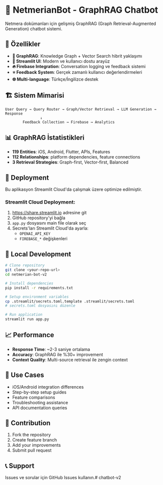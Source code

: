 # 🤖 NetmerianBot - GraphRAG Chatbot

Netmera dokümanları için gelişmiş GraphRAG (Graph Retrieval-Augmented Generation) chatbot sistemi.

## 🚀 Özellikler

- **🔗 GraphRAG**: Knowledge Graph + Vector Search hibrit yaklaşımı
- **📱 Streamlit UI**: Modern ve kullanıcı dostu arayüz
- **🔥 Firebase Integration**: Conversation logging ve feedback sistemi
- **⭐ Feedback System**: Gerçek zamanlı kullanıcı değerlendirmeleri
- **🌐 Multi-language**: Türkçe/İngilizce destek

## 🏗️ Sistem Mimarisi

```
User Query → Query Router → Graph/Vector Retrieval → LLM Generation → Response
                ↓
        Feedback Collection → Firebase → Analytics
```

## 📊 GraphRAG İstatistikleri

- **119 Entities**: iOS, Android, Flutter, APIs, Features
- **112 Relationships**: platform dependencies, feature connections
- **3 Retrieval Strategies**: Graph-first, Vector-first, Balanced

## 🚀 Deployment

Bu aplikasyon Streamlit Cloud'da çalışmak üzere optimize edilmiştir.

### Streamlit Cloud Deployment:

1. https://share.streamlit.io adresine git
2. GitHub repository'yi bağla
3. `app.py` dosyasını main file olarak seç
4. Secrets'ları Streamlit Cloud'da ayarla:
   - `OPENAI_API_KEY`
   - `FIREBASE_*` değişkenleri

## 🔧 Local Development

```bash
# Clone repository
git clone <your-repo-url>
cd netmerian-bot-v2

# Install dependencies
pip install -r requirements.txt

# Setup environment variables
cp .streamlit/secrets.toml.template .streamlit/secrets.toml
# secrets.toml dosyasını düzenle

# Run application
streamlit run app.py
```

## 📈 Performance

- **Response Time**: ~2-3 saniye ortalama
- **Accuracy**: GraphRAG ile %30+ improvement
- **Context Quality**: Multi-source retrieval ile zengin context

## 🎯 Use Cases

- iOS/Android integration differences
- Step-by-step setup guides
- Feature comparisons
- Troubleshooting assistance
- API documentation queries

## 🤝 Contribution

1. Fork the repository
2. Create feature branch
3. Add your improvements
4. Submit pull request

## 📞 Support

Issues ve sorular için GitHub Issues kullanın.#   c h a t b o t - v 2  
 